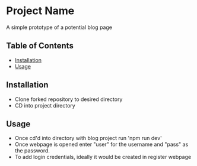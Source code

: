 # Project Name

A simple prototype of a potential blog page

## Table of Contents

- [Installation](#installation)
- [Usage](#usage)

## Installation

- Clone forked repository to desired directory
- CD into project directory


## Usage

- Once cd'd into directory with blog project run 'npm run dev'
- Once webpage is opened enter "user" for the username and "pass" as the password.
- To add login credentials, ideally it would be created in register webpage
